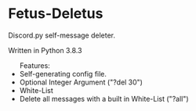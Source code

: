 # Fetus-Deletus
Discord.py self-message deleter.

Written in Python 3.8.3

<ul>Features:
  <li>Self-generating config file.</li>
  <li>Optional Integer Argument ("?del 30")</li>
  <li>White-List</li>
  <li>Delete all messages with a built in White-List ("?all")</li>
</ul>

